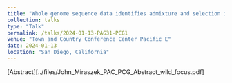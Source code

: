 ```yaml
---
title: "Whole genome sequence data identifies admixture and selection in wild members of the Bos genus"
collection: talks
type: "Talk"
permalink: /talks/2024-01-13-PAG31-PCG1
venue: "Town and Country Conference Center Pacific E"
date: 2024-01-13
location: "San Diego, California"
---
```


[Abstract][../files/John_Miraszek_PAC_PCG_Abstract_wild_focus.pdf]
